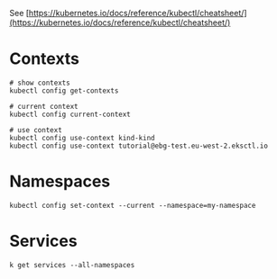 See [https://kubernetes.io/docs/reference/kubectl/cheatsheet/](https://kubernetes.io/docs/reference/kubectl/cheatsheet/)


# Contexts
```
# show contexts
kubectl config get-contexts

# current context
kubectl config current-context 

# use context
kubectl config use-context kind-kind
kubectl config use-context tutorial@ebg-test.eu-west-2.eksctl.io

```

# Namespaces

```
kubectl config set-context --current --namespace=my-namespace
```

# Services

```
k get services --all-namespaces
```